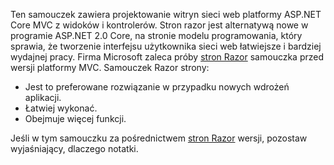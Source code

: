 Ten samouczek zawiera projektowanie witryn sieci web platformy ASP.NET Core MVC z widoków i kontrolerów. Stron razor jest alternatywą nowe w programie ASP.NET 2.0 Core, na stronie modelu programowania, który sprawia, że tworzenie interfejsu użytkownika sieci web łatwiejsze i bardziej wydajnej pracy. Firma Microsoft zaleca próby [stron Razor](xref:tutorials/razor-pages/razor-pages-start) samouczka przed wersji platformy MVC. Samouczek Razor strony:

* Jest to preferowane rozwiązanie w przypadku nowych wdrożeń aplikacji.
* Łatwiej wykonać.
* Obejmuje więcej funkcji.

Jeśli w tym samouczku za pośrednictwem [stron Razor](xref:tutorials/razor-pages/razor-pages-start) wersji, pozostaw wyjaśniający, dlaczego notatki.
